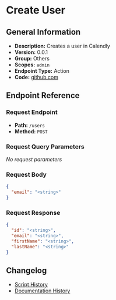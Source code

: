 # Create User

## General Information

- **Description:** Creates a user in Calendly
- **Version:** 0.0.1
- **Group:** Others
- **Scopes:** `admin`
- **Endpoint Type:** Action
- **Code:** [github.com](https://github.com/NangoHQ/integration-templates/tree/main/integrations/calendly/actions/create-user.ts)


## Endpoint Reference

### Request Endpoint

- **Path:** `/users`
- **Method:** `POST`

### Request Query Parameters

_No request parameters_

### Request Body

```json
{
  "email": "<string>"
}
```

### Request Response

```json
{
  "id": "<string>",
  "email": "<string>",
  "firstName": "<string>",
  "lastName": "<string>"
}
```

## Changelog

- [Script History](https://github.com/NangoHQ/integration-templates/commits/main/integrations/calendly/actions/create-user.ts)
- [Documentation History](https://github.com/NangoHQ/integration-templates/commits/main/integrations/calendly/actions/create-user.md)

<!-- END  GENERATED CONTENT -->

